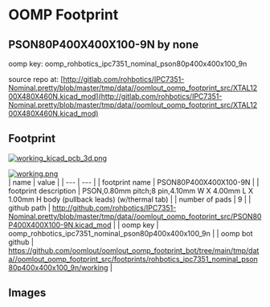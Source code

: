 # OOMP Footprint  
## PSON80P400X400X100-9N  by none  
  
oomp key: oomp_rohbotics_ipc7351_nominal_pson80p400x400x100_9n  
  
source repo at: [http://gitlab.com/rohbotics/IPC7351-Nominal.pretty/blob/master/tmp/data//oomlout_oomp_footprint_src/XTAL1200X480X460N.kicad_mod](http://gitlab.com/rohbotics/IPC7351-Nominal.pretty/blob/master/tmp/data//oomlout_oomp_footprint_src/XTAL1200X480X460N.kicad_mod)  
## Footprint  
  
[![working_kicad_pcb_3d.png](working_kicad_pcb_3d_600.png)](working_kicad_pcb_3d.png)  
  
[![working.png](working_600.png)](working.png)  
| name | value | 
| --- | --- | 
| footprint name | PSON80P400X400X100-9N | 
| footprint description | PSON,0.80mm pitch;8 pin,4.10mm W X 4.00mm L X 1.00mm H body (pullback leads) (w/thermal tab) | 
| number of pads | 9 | 
| github path | http://github.com/rohbotics/IPC7351-Nominal.pretty/blob/master/tmp/data//oomlout_oomp_footprint_src/PSON80P400X400X100-9N.kicad_mod | 
| oomp key | oomp_rohbotics_ipc7351_nominal_pson80p400x400x100_9n | 
| oomp bot github | https://github.com/oomlout/oomlout_oomp_footprint_bot/tree/main/tmp/data//oomlout_oomp_footprint_src/footprints/rohbotics_ipc7351_nominal_pson80p400x400x100_9n/working | 
## Images  
